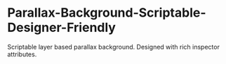 # Parallax-Background-Scriptable-Designer-Friendly
 Scriptable layer based parallax background. Designed with rich inspector attributes.
